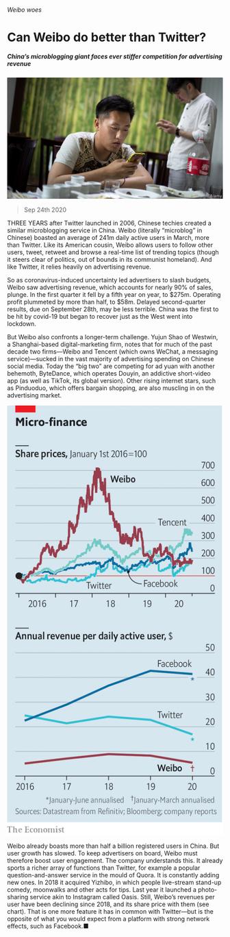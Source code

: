 ###### Weibo woes

# Can Weibo do better than Twitter? 

##### China’s microblogging giant faces ever stiffer competition for advertising revenue 

![image](images/20200926_WBP504.jpg) 

> Sep 24th 2020 

THREE YEARS after Twitter launched in 2006, Chinese techies created a similar microblogging service in China. Weibo (literally “microblog” in Chinese) boasted an average of 241m daily active users in March, more than Twitter. Like its American cousin, Weibo allows users to follow other users, tweet, retweet and browse a real-time list of trending topics (though it steers clear of politics, out of bounds in its communist homeland). And like Twitter, it relies heavily on advertising revenue.

So as coronavirus-induced uncertainty led advertisers to slash budgets, Weibo saw advertising revenue, which accounts for nearly 90% of sales, plunge. In the first quarter it fell by a fifth year on year, to $275m. Operating profit plummeted by more than half, to $58m. Delayed second-quarter results, due on September 28th, may be less terrible. China was the first to be hit by covid-19 but began to recover just as the West went into lockdown.


But Weibo also confronts a longer-term challenge. Yujun Shao of Westwin, a Shanghai-based digital-marketing firm, notes that for much of the past decade two firms—Weibo and Tencent (which owns WeChat, a messaging service)—sucked in the vast majority of advertising spending on Chinese social media. Today the “big two” are competing for ad yuan with another behemoth, ByteDance, which operates Douyin, an addictive short-video app (as well as TikTok, its global version). Other rising internet stars, such as Pinduoduo, which offers bargain shopping, are also muscling in on the advertising market.

![image](images/20200926_WBC730_0.png) 


Weibo already boasts more than half a billion registered users in China. But user growth has slowed. To keep advertisers on board, Weibo must therefore boost user engagement. The company understands this. It already sports a richer array of functions than Twitter, for example a popular question-and-answer service in the mould of Quora. It is constantly adding new ones. In 2018 it acquired Yizhibo, in which people live-stream stand-up comedy, moonwalks and other acts for tips. Last year it launched a photo-sharing service akin to Instagram called Oasis. Still, Weibo’s revenues per user have been declining since 2018, and its share price with them (see chart). That is one more feature it has in common with Twitter—but is the opposite of what you would expect from a platform with strong network effects, such as Facebook.■


